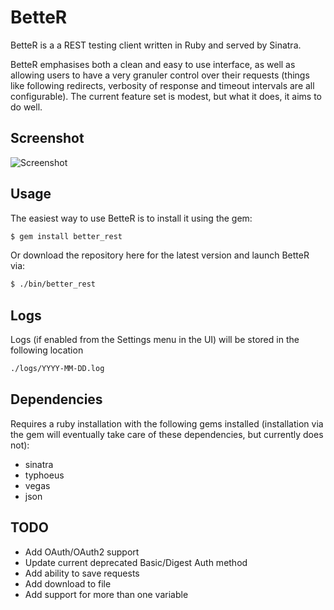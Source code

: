 # BetteR

BetteR is a a REST testing client written in Ruby and served by Sinatra.

BetteR emphasises both a clean and easy to use interface, as well as allowing users to have a very granuler control over their requests (things like following redirects, verbosity of response and timeout intervals are all configurable). The current feature set is modest, but what it does, it aims to do well.

## Screenshot

![Screenshot](http://at1as.github.io/github_repo_assets/BetteR-reqeust.jpg)

## Usage

The easiest way to use BetteR is to install it using the gem:
```bash
$ gem install better_rest
```
Or download the repository here for the latest version and launch BetteR via:
```bash
$ ./bin/better_rest
```
## Logs

Logs (if enabled from the Settings menu in the UI) will be stored in the following location
```bash
./logs/YYYY-MM-DD.log
```
## Dependencies

Requires a ruby installation with the following gems installed (installation via the gem will eventually take care of these dependencies, but currently does not):
- sinatra
- typhoeus
- vegas
- json

## TODO

* Add OAuth/OAuth2 support
* Update current deprecated Basic/Digest Auth method
* Add ability to save requests
* Add download to file
* Add support for more than one variable
